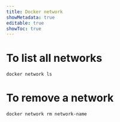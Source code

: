 ```yaml
---
title: Docker network
showMetadata: true
editable: true
showToc: true
---
```


# To list all networks
```
docker network ls
```

# To remove a network
```
docker network rm network-name
```

